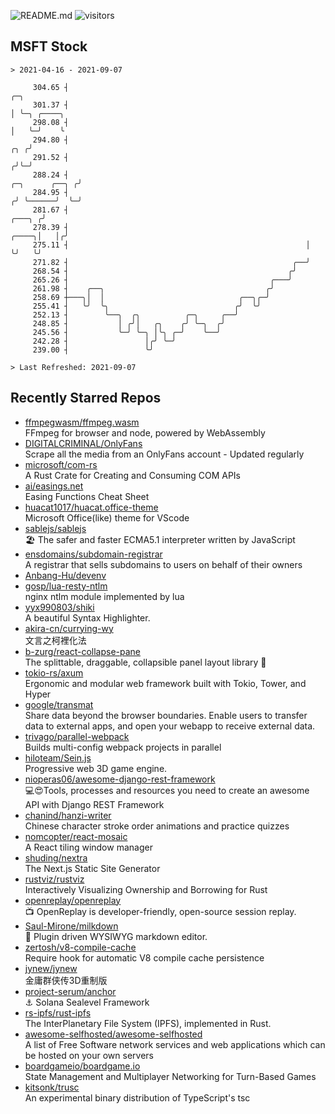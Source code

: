 ![README.md](https://github.com/Gerhut/Gerhut/workflows/README.md/badge.svg)
![visitors](https://visitors.vercel.app/Gerhut/Gerhut?token=8cf69d1f6813d272ef062726b6070c9be4ff72038cfe5a7ded7384a8da65d866)

## MSFT Stock

```
> 2021-04-16 - 2021-09-07

     304.65 ┤                                                                                       ╭─╮          
     301.37 ┤                                                                                       │ ╰─╮ ╭────╮ 
     298.08 ┤                                                                                       │   ╰─╯    ╰ 
     294.80 ┤                                                                                   ╭╮ ╭╯            
     291.52 ┤                                                                                  ╭╯╰─╯             
     288.24 ┤                                                                   ╭─╮      ╭──╮ ╭╯                 
     284.95 ┤                                                                  ╭╯ ╰──────╯  ╰─╯                  
     281.67 ┤                                                           ╭───╮ ╭╯                                 
     278.39 ┤                                                     ╭────╮│   │╭╯                                  
     275.11 ┤                                                     │    ╰╯   ╰╯                                   
     271.82 ┤                                                  ╭──╯                                              
     268.54 ┤                                                 ╭╯                                                 
     265.26 ┤                                             ╭───╯                                                  
     261.98 ┤    ╭──╮                                    ╭╯                                                      
     258.69 ┼───╮│  │                              ╭──╮╭─╯                                                       
     255.41 ┤   ╰╯  ╰╮                            ╭╯  ╰╯                                                         
     252.13 ┤        ╰──╮  ╭╮          ╭─╮     ╭──╯                                                              
     248.85 ┤           │ ╭╯│   ╭╮    ╭╯ ╰─╮  ╭╯                                                                 
     245.56 ┤           ╰─╯ ╰─╮ │╰╮ ╭─╯    ╰──╯                                                                  
     242.28 ┤                 │╭╯ ╰─╯                                                                            
     239.00 ┤                 ╰╯                                                                                 

> Last Refreshed: 2021-09-07
```

## Recently Starred Repos

- [ffmpegwasm/ffmpeg.wasm](https://github.com/ffmpegwasm/ffmpeg.wasm)  
  FFmpeg for browser and node, powered by WebAssembly
- [DIGITALCRIMINAL/OnlyFans](https://github.com/DIGITALCRIMINAL/OnlyFans)  
  Scrape all the media from an OnlyFans account - Updated regularly
- [microsoft/com-rs](https://github.com/microsoft/com-rs)  
  A Rust Crate for Creating and Consuming COM APIs
- [ai/easings.net](https://github.com/ai/easings.net)  
  Easing Functions Cheat Sheet
- [huacat1017/huacat.office-theme](https://github.com/huacat1017/huacat.office-theme)  
  Microsoft Office(like) theme for VScode
- [sablejs/sablejs](https://github.com/sablejs/sablejs)  
  🏖️ The safer and faster ECMA5.1 interpreter written by JavaScript
- [ensdomains/subdomain-registrar](https://github.com/ensdomains/subdomain-registrar)  
  A registrar that sells subdomains to users on behalf of their owners
- [Anbang-Hu/devenv](https://github.com/Anbang-Hu/devenv)  
- [gosp/lua-resty-ntlm](https://github.com/gosp/lua-resty-ntlm)  
  nginx ntlm module implemented by lua
- [yyx990803/shiki](https://github.com/yyx990803/shiki)  
  A beautiful Syntax Highlighter.
- [akira-cn/currying-wy](https://github.com/akira-cn/currying-wy)  
  文言之柯裡化法
- [b-zurg/react-collapse-pane](https://github.com/b-zurg/react-collapse-pane)  
  The splittable, draggable, collapsible panel layout library 🎉
- [tokio-rs/axum](https://github.com/tokio-rs/axum)  
  Ergonomic and modular web framework built with Tokio, Tower, and Hyper
- [google/transmat](https://github.com/google/transmat)  
  Share data beyond the browser boundaries. Enable users to transfer data to external apps, and open your webapp to receive external data.
- [trivago/parallel-webpack](https://github.com/trivago/parallel-webpack)  
  Builds multi-config webpack projects in parallel
- [hiloteam/Sein.js](https://github.com/hiloteam/Sein.js)  
  Progressive web 3D game engine.
- [nioperas06/awesome-django-rest-framework](https://github.com/nioperas06/awesome-django-rest-framework)  
   💻😍Tools, processes and resources you need to create an awesome API with Django REST Framework
- [chanind/hanzi-writer](https://github.com/chanind/hanzi-writer)  
  Chinese character stroke order animations and practice quizzes
- [nomcopter/react-mosaic](https://github.com/nomcopter/react-mosaic)  
  A React tiling window manager
- [shuding/nextra](https://github.com/shuding/nextra)  
  The Next.js Static Site Generator
- [rustviz/rustviz](https://github.com/rustviz/rustviz)  
  Interactively Visualizing Ownership and Borrowing for Rust
- [openreplay/openreplay](https://github.com/openreplay/openreplay)  
  :tv: OpenReplay is developer-friendly, open-source session replay.
- [Saul-Mirone/milkdown](https://github.com/Saul-Mirone/milkdown)  
  🍼 Plugin driven WYSIWYG  markdown editor.
- [zertosh/v8-compile-cache](https://github.com/zertosh/v8-compile-cache)  
  Require hook for automatic V8 compile cache persistence
- [jynew/jynew](https://github.com/jynew/jynew)  
  金庸群侠传3D重制版
- [project-serum/anchor](https://github.com/project-serum/anchor)  
  ⚓ Solana Sealevel Framework
- [rs-ipfs/rust-ipfs](https://github.com/rs-ipfs/rust-ipfs)  
  The InterPlanetary File System (IPFS), implemented in Rust.
- [awesome-selfhosted/awesome-selfhosted](https://github.com/awesome-selfhosted/awesome-selfhosted)  
  A list of Free Software network services and web applications which can be hosted on your own servers
- [boardgameio/boardgame.io](https://github.com/boardgameio/boardgame.io)  
  State Management and Multiplayer Networking for Turn-Based Games
- [kitsonk/trusc](https://github.com/kitsonk/trusc)  
  An experimental binary distribution of TypeScript's tsc
